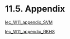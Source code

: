 # 11.5. Appendix

[lec_W11_appendix_SVM](./lec_W11_appendix_SVM.pdf)

[lec_W11_appendix_RKHS](./lec_W11_appendix_RKHS.pdf)